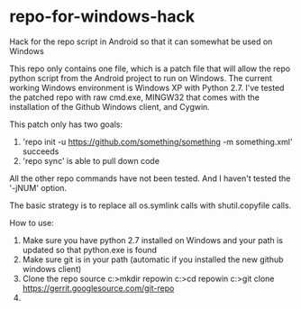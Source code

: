 repo-for-windows-hack
=====================

Hack for the repo script in Android so that it can somewhat be used on Windows

This repo only contains one file, which is a patch file that will allow the repo python script from the Android project to run on Windows.  The current working Windows environment is Windows XP with Python 2.7.  I've tested the patched repo with raw cmd.exe, MINGW32 that comes with the installation of the Github Windows client, and Cygwin.

This patch only has two goals:
1) 'repo init -u https://github.com/something/something -m something.xml' succeeds
2) 'repo sync' is able to pull down code

All the other repo commands have not been tested.  And I haven't tested the '-jNUM' option.

The basic strategy is to replace all os.symlink calls with shutil.copyfile calls.

How to use:
1) Make sure you have python 2.7 installed on Windows and your path is updated so that python.exe is found
2) Make sure git is in your path (automatic if you installed the new github windows client)
3) Clone the repo source
c:\>mkdir repowin
c:\>cd repowin
c:\>git clone https://gerrit.googlesource.com/git-repo
4)
